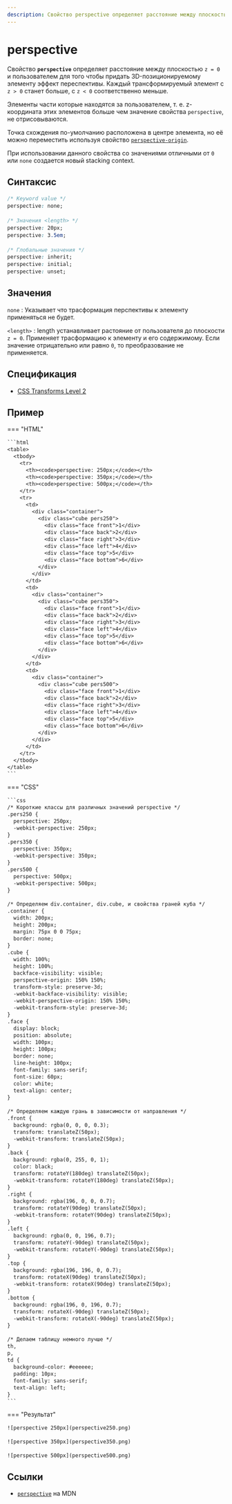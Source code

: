 ```yaml
---
description: Свойство perspective определяет расcтояние между плоскостью z = 0 и пользователем для того чтобы придать 3D-позиционируемому элементу эффект переспективы
---
```


# perspective

Свойство **`perspective`** определяет расcтояние между плоскостью `z = 0` и пользователем для того чтобы придать 3D-позиционируемому элементу эффект переспективы. Каждый трансформируемый элемент с `z > 0` станет больше, с `z < 0` соответственно меньше.

Элементы части которые находятся за пользователем, т. е. z-координата этих элементов больше чем значение свойства `perspective`, не отрисовываются.

Точка схождения по-умолчанию расположена в центре элемента, но её можно переместить используя свойство [`perspective-origin`](perspective-origin.md).

При использовании данного свойства со значениями отличными от `0` или `none` создается новый stacking context.

## Синтаксис

```css
/* Keyword value */
perspective: none;

/* Значения <length> */
perspective: 20px;
perspective: 3.5em;

/* Глобальные значения */
perspective: inherit;
perspective: initial;
perspective: unset;
```

## Значения

`none`
: Указывает что трасформация перспективы к элементу применяться не будет.

`<length>`
: length устанавливает растояние от пользователя до плоскости `z = 0`. Применяет трасформацию к элементу и его содержимому. Если значение отрицательно или равно `0`, то преобразование не применяется.

## Спецификация

- [CSS Transforms Level 2](https://drafts.csswg.org/css-transforms-2/#perspective-property)

## Пример

=== "HTML"

    ```html
    <table>
      <tbody>
        <tr>
          <th><code>perspective: 250px;</code></th>
          <th><code>perspective: 350px;</code></th>
          <th><code>perspective: 500px;</code></th>
        </tr>
        <tr>
          <td>
            <div class="container">
              <div class="cube pers250">
                <div class="face front">1</div>
                <div class="face back">2</div>
                <div class="face right">3</div>
                <div class="face left">4</div>
                <div class="face top">5</div>
                <div class="face bottom">6</div>
              </div>
            </div>
          </td>
          <td>
            <div class="container">
              <div class="cube pers350">
                <div class="face front">1</div>
                <div class="face back">2</div>
                <div class="face right">3</div>
                <div class="face left">4</div>
                <div class="face top">5</div>
                <div class="face bottom">6</div>
              </div>
            </div>
          </td>
          <td>
            <div class="container">
              <div class="cube pers500">
                <div class="face front">1</div>
                <div class="face back">2</div>
                <div class="face right">3</div>
                <div class="face left">4</div>
                <div class="face top">5</div>
                <div class="face bottom">6</div>
              </div>
            </div>
          </td>
        </tr>
      </tbody>
    </table>
    ```

=== "CSS"

    ```css
    /* Короткие классы для различных значений perspective */
    .pers250 {
      perspective: 250px;
      -webkit-perspective: 250px;
    }
    .pers350 {
      perspective: 350px;
      -webkit-perspective: 350px;
    }
    .pers500 {
      perspective: 500px;
      -webkit-perspective: 500px;
    }

    /* Определяем div.container, div.cube, и свойства граней куба */
    .container {
      width: 200px;
      height: 200px;
      margin: 75px 0 0 75px;
      border: none;
    }
    .cube {
      width: 100%;
      height: 100%;
      backface-visibility: visible;
      perspective-origin: 150% 150%;
      transform-style: preserve-3d;
      -webkit-backface-visibility: visible;
      -webkit-perspective-origin: 150% 150%;
      -webkit-transform-style: preserve-3d;
    }
    .face {
      display: block;
      position: absolute;
      width: 100px;
      height: 100px;
      border: none;
      line-height: 100px;
      font-family: sans-serif;
      font-size: 60px;
      color: white;
      text-align: center;
    }

    /* Определяем каждую грань в зависимости от направления */
    .front {
      background: rgba(0, 0, 0, 0.3);
      transform: translateZ(50px);
      -webkit-transform: translateZ(50px);
    }
    .back {
      background: rgba(0, 255, 0, 1);
      color: black;
      transform: rotateY(180deg) translateZ(50px);
      -webkit-transform: rotateY(180deg) translateZ(50px);
    }
    .right {
      background: rgba(196, 0, 0, 0.7);
      transform: rotateY(90deg) translateZ(50px);
      -webkit-transform: rotateY(90deg) translateZ(50px);
    }
    .left {
      background: rgba(0, 0, 196, 0.7);
      transform: rotateY(-90deg) translateZ(50px);
      -webkit-transform: rotateY(-90deg) translateZ(50px);
    }
    .top {
      background: rgba(196, 196, 0, 0.7);
      transform: rotateX(90deg) translateZ(50px);
      -webkit-transform: rotateX(90deg) translateZ(50px);
    }
    .bottom {
      background: rgba(196, 0, 196, 0.7);
      transform: rotateX(-90deg) translateZ(50px);
      -webkit-transform: rotateX(-90deg) translateZ(50px);
    }

    /* Делаем таблицу немного лучше */
    th,
    p,
    td {
      background-color: #eeeeee;
      padding: 10px;
      font-family: sans-serif;
      text-align: left;
    }
    ```

=== "Результат"

    ![perspective 250px](perspective250.png)

    ![perspective 350px](perspective350.png)

    ![perspective 500px](perspective500.png)

## Ссылки

- [`perspective`](https://developer.mozilla.org/ru/docs/Web/CSS/perspective) на MDN

